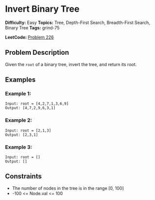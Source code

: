 # Invert Binary Tree

**Difficulty:** Easy
**Topics:** Tree, Depth-First Search, Breadth-First Search, Binary Tree
**Tags:** grind-75

**LeetCode:** [Problem 226](https://leetcode.com/problems/invert-binary-tree/description/)

## Problem Description

Given the `root` of a binary tree, invert the tree, and return its root.

## Examples

### Example 1:

```
Input: root = [4,2,7,1,3,6,9]
Output: [4,7,2,9,6,3,1]
```

### Example 2:

```
Input: root = [2,1,3]
Output: [2,3,1]
```

### Example 3:

```
Input: root = []
Output: []
```

## Constraints

- The number of nodes in the tree is in the range [0, 100]
- -100 <= Node.val <= 100
